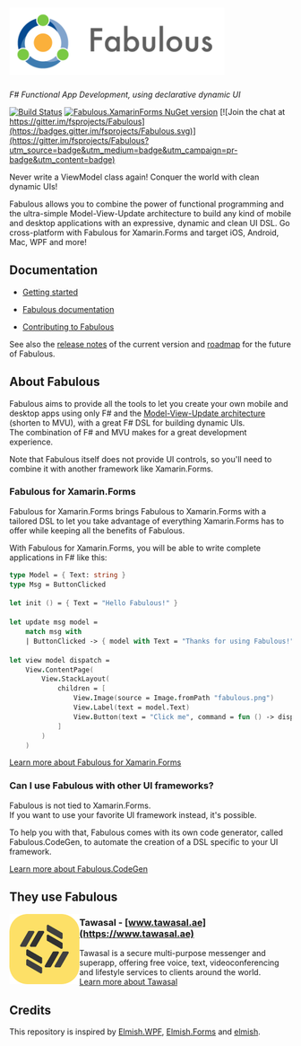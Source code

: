 # <img src="logo/logo-title.png" height="120px" alt="Fabulous" />

*F# Functional App Development, using declarative dynamic UI*

 [![Build Status](https://dev.azure.com/timothelariviere/Fabulous/_apis/build/status/Full%20Build?branchName=master)](https://dev.azure.com/timothelariviere/Fabulous/_build/latest?definitionId=7&branchName=master) [![Fabulous.XamarinForms NuGet version](https://badge.fury.io/nu/Fabulous.XamarinForms.svg)](https://badge.fury.io/nu/Fabulous.XamarinForms) [![Join the chat at https://gitter.im/fsprojects/Fabulous](https://badges.gitter.im/fsprojects/Fabulous.svg)](https://gitter.im/fsprojects/Fabulous?utm_source=badge&utm_medium=badge&utm_campaign=pr-badge&utm_content=badge)

Never write a ViewModel class again! Conquer the world with clean dynamic UIs!

Fabulous allows you to combine the power of functional programming and the ultra-simple Model-View-Update architecture to build any kind of mobile and desktop applications with an expressive, dynamic and clean UI DSL. Go cross-platform with Fabulous for Xamarin.Forms and target iOS, Android, Mac, WPF and more!

## Documentation

* [Getting started](https://fsprojects.github.io/Fabulous/Fabulous.XamarinForms/index.html#getting-started)

* [Fabulous documentation](https://fsprojects.github.io/Fabulous/)

* [Contributing to Fabulous](.github/GETTING_STARTED.md)

See also the [release notes](RELEASE_NOTES.md) of the current version and [roadmap](ROADMAP.md) for the future of Fabulous.

## About Fabulous

Fabulous aims to provide all the tools to let you create your own mobile and desktop apps using only F# and the [Model-View-Update architecture](https://guide.elm-lang.org/architecture/) (shorten to MVU), with a great F# DSL for building dynamic UIs.  
The combination of F# and MVU makes for a great development experience.

Note that Fabulous itself does not provide UI controls, so you'll need to combine it with another framework like Xamarin.Forms.

### Fabulous for Xamarin.Forms

Fabulous for Xamarin.Forms brings Fabulous to Xamarin.Forms with a tailored DSL to let you take advantage of everything Xamarin.Forms has to offer while keeping all the benefits of Fabulous.

With Fabulous for Xamarin.Forms, you will be able to write complete applications in F# like this:
```fsharp
type Model = { Text: string }
type Msg = ButtonClicked

let init () = { Text = "Hello Fabulous!" }

let update msg model =
    match msg with
    | ButtonClicked -> { model with Text = "Thanks for using Fabulous!" }

let view model dispatch =
    View.ContentPage(
        View.StackLayout(
            children = [
                View.Image(source = Image.fromPath "fabulous.png")
                View.Label(text = model.Text)
                View.Button(text = "Click me", command = fun () -> dispatch ButtonClicked)
            ]
        )
    )
```

[Learn more about Fabulous for Xamarin.Forms](https://github.com/fsprojects/Fabulous/tree/master/Fabulous.XamarinForms)

### Can I use Fabulous with other UI frameworks?

Fabulous is not tied to Xamarin.Forms.  
If you want to use your favorite UI framework instead, it's possible.

To help you with that, Fabulous comes with its own code generator, called Fabulous.CodeGen, to automate the creation of a DSL specific to your UI framework.

[Learn more about Fabulous.CodeGen](Fabulous.CodeGen/README.md)

## They use Fabulous

<img alt="Tawasal" src="docs/assets/apps-using-fabulous/tawasal/logo.png" height="125" align="left" />

### Tawasal - [www.tawasal.ae](https://www.tawasal.ae)

Tawasal is a secure multi-purpose messenger and superapp, offering free voice, text, videoconferencing and lifestyle services to clients around the world.  
[Learn more about Tawasal](https://fsprojects.github.io/Fabulous/Fabulous.XamarinForms/they-use-fabulous.html#Tawasal)

## Credits
This repository is inspired by [Elmish.WPF](https://github.com/Prolucid/Elmish.WPF), [Elmish.Forms](https://github.com/dboris/elmish-forms) and [elmish](https://github.com/elmish/elmish).
